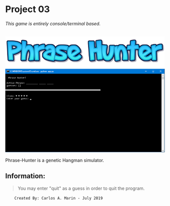 # Project 03
###### *This game is entirely console/terminal based.*
![Phrase Hunter](logo.png)
![Preview](SS.png)

Phrase-Hunter is a genetic Hangman simulator.

## Information:
>You may enter "quit" as a guess in order to quit the program.

        Created By: Carlos A. Marin - July 2019
